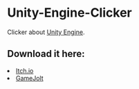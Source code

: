 # Unity-Engine-Clicker
Clicker about <a href="https://unity.com">Unity Engine</a>.

<h2>Download it here:</h2>

<li><a href="#">Itch.io</a></li>
<li><a href="#">GameJolt</a></li>
